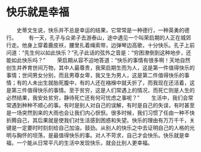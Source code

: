 # 快乐就是幸福
　　史蒂文生说，快乐并不总是幸运的结果，它常常是一种德行，一种英勇的德行。 
　　有一天，孔子与众弟子去游泰山，途中遇见一个叫荣启期的人正在城郊行走。他身上穿着鹿皮袄，腰里扎着绳索带，边弹琴边高歌，十分快乐。孔子上前问道：“先生何以如此快乐？”孔子此话的弦外之音是：“穷困潦倒到这种地步，还能如此快乐吗？” 
　　荣启期从容不迫地答道：“快乐的事情有很多啊！天地自然创生并养育世间万物，其中人最尊贵，我荣启期生而为人，这是第一件值得快乐的事情；世间男女分别，而且男尊女卑，我又生为男人，这是第二件值得快乐的事情；有的人未出生就胎死腹中，有的人还在襁褓中就夭折了，而我现在还活着，这是第三件值得快乐的事情。至于贫穷，这是人们常遇上的情况，而死亡则是人生的必然结果，我安处贫穷，静待死亡还有何可忧虑之事呢？” 
　　生活中，我们会常常遇到种种不顺心的事。有时是别人对自己的误解，有时是自己的失误，有时甚至是一场突然到来的大雨也会让我们内心恹恹。很多时候，我们习惯了任由一种不快折腾自己，其后果就是使我们对生活感到困惑和失望。快乐的理由有万万千千，关键是一定要时时刻刻给自己加油，鼓劲。从别人的快乐之中去证明自己的人格的光明与胸怀的坦荡，是最值得快乐的事。对人不苛求，自己才会快乐。快乐就是幸福，一个能从日常平凡的生活中发现快乐，就会比别人更幸福。
 